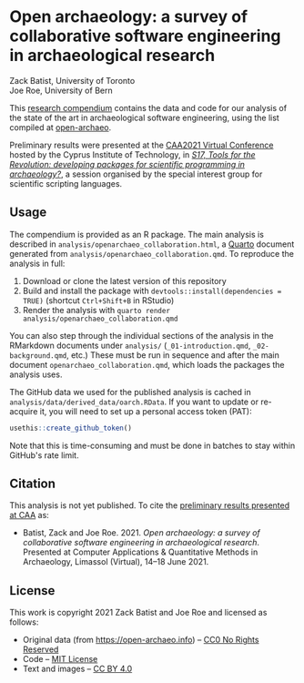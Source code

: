 # Open archaeology: a survey of collaborative software engineering in archaeological research

Zack Batist, University of Toronto  
Joe Roe, University of Bern  

This [research compendium](https://research-compendium.science/) contains the data and code for our analysis of the state of the art in archaeological software engineering, using the list compiled at [open-archaeo](https://open-archaeo.info/).

Preliminary results were presented at the [CAA2021 Virtual Conference](https://2021.caaconference.org/) hosted by the Cyprus Institute of Technology, in *[S17, Tools for the Revolution: developing packages for scientific programming in archaeology?](https://sslarch.github.io/sessions/sessioni/)*, a session organised by the special interest group for scientific scripting languages.

## Usage

The compendium is provided as an R package.
The main analysis is described in `analysis/openarchaeo_collaboration.html`, a [Quarto](https://quarto.org/) document generated from `analysis/openarchaeo_collaboration.qmd`.
To reproduce the analysis in full:

1. Download or clone the latest version of this repository
2. Build and install the package with `devtools::install(dependencies = TRUE)` (shortcut `Ctrl+Shift+B` in RStudio)
3. Render the analysis with `quarto render analysis/openarchaeo_collaboration.qmd`

You can also step through the individual sections of the analysis in the RMarkdown documents under `analysis/` (`_01-introduction.qmd`, `_02-background.qmd`, etc.)
These must be run in sequence and after the main document `openarchaeo_collaboration.qmd`, which loads the packages the analysis uses.

The GitHub data we used for the published analysis is cached in `analysis/data/derived_data/oarch.RData`.
If you want to update or re-acquire it, you will need to set up a personal access token (PAT):

```r
usethis::create_github_token()
```

Note that this is time-consuming and must be done in batches to stay within GitHub's rate limit.

## Citation

This analysis is not yet published.
To cite the [preliminary results presented at CAA](https://github.com/zackbatist/caa2021-openarchaeo/releases/tag/v0.1) as:

* Batist, Zack and Joe Roe. 2021. *Open archaeology: a survey of collaborative software engineering in archaeological research*. Presented at Computer Applications & Quantitative Methods in Archaeology, Limassol (Virtual), 14–18 June 2021.

## License

This work is copyright 2021 Zack Batist and Joe Roe and licensed as follows:

* Original data (from <https://open-archaeo.info>) – [CC0 No Rights Reserved](https://creativecommons.org/public-domain/cc0/)
* Code – [MIT License](https://choosealicense.com/licenses/mit/)
* Text and images – [CC BY 4.0](https://creativecommons.org/licenses/by/4.0/)
